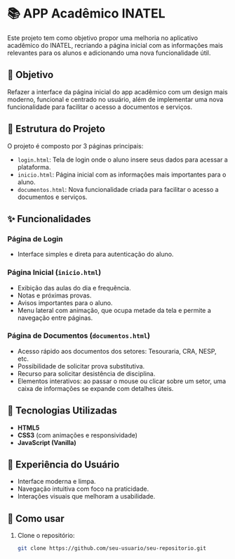 # 📚 APP Acadêmico INATEL

Este projeto tem como objetivo propor uma melhoria no aplicativo acadêmico do INATEL, recriando a página inicial com as informações mais relevantes para os alunos e adicionando uma nova funcionalidade útil.

## 🎯 Objetivo

Refazer a interface da página inicial do app acadêmico com um design mais moderno, funcional e centrado no usuário, além de implementar uma nova funcionalidade para facilitar o acesso a documentos e serviços.

## 🧩 Estrutura do Projeto

O projeto é composto por 3 páginas principais:

- `login.html`: Tela de login onde o aluno insere seus dados para acessar a plataforma.
- `inicio.html`: Página inicial com as informações mais importantes para o aluno.
- `documentos.html`: Nova funcionalidade criada para facilitar o acesso a documentos e serviços.

## ✨ Funcionalidades

### Página de Login
- Interface simples e direta para autenticação do aluno.
  
### Página Inicial (`inicio.html`)
- Exibição das aulas do dia e frequência.
- Notas e próximas provas.
- Avisos importantes para o aluno.
- Menu lateral com animação, que ocupa metade da tela e permite a navegação entre páginas.

### Página de Documentos (`documentos.html`)
- Acesso rápido aos documentos dos setores: Tesouraria, CRA, NESP, etc.
- Possibilidade de solicitar prova substitutiva.
- Recurso para solicitar desistência de disciplina.
- Elementos interativos: ao passar o mouse ou clicar sobre um setor, uma caixa de informações se expande com detalhes úteis.

## 📁 Tecnologias Utilizadas

- **HTML5**
- **CSS3** (com animações e responsividade)
- **JavaScript (Vanilla)**

## 🧠 Experiência do Usuário

- Interface moderna e limpa.
- Navegação intuitiva com foco na praticidade.
- Interações visuais que melhoram a usabilidade.

## 🚀 Como usar

1. Clone o repositório:
   ```bash
   git clone https://github.com/seu-usuario/seu-repositorio.git
